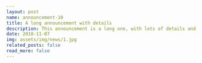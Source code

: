 ```yaml
---
layout: post
name: announcement-10
title: A long announcement with details
description: This announcement is a long one, with lots of details and information. It is a great example of how you can use the announcement feature to create a full blog post.
date: 2018-11-07
img: assets/img/news/1.jpg
related_posts: false
read_more: false
---
```

